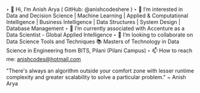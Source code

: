 ‣ 👋 Hi, I’m Anish Arya ( GitHub: @anishcodeshere )
‣ 👀 I’m interested in Data and Decision Science | Machine Learning | Applied & Computational Intelligence | Business Intelligence | Data Structures | System Design | Database Management
‣ 🌱 I’m currently associated with Accenture as a Data Scientist - Global Applied Intelligence
‣ 💞️ I’m looking to collaborate on Data Science Tools and Techniques
📚 Masters of Technology in Data Science in Engineering from BITS, Pilani (Pilani Campus)
‣ 📫 How to reach me: anishcodes@hotmail.com

"There's always an algorithm outside your comfort zone with lesser runtime complexity and greater scalability to solve a particular problem." ~ Anish Arya
